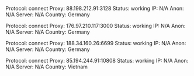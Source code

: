 Protocol: connect
Proxy: 88.198.212.91:3128
Status: working
IP: N/A
Anon: N/A
Server: N/A
Country: Germany

Protocol: connect
Proxy: 176.97.210.117:3000
Status: working
IP: N/A
Anon: N/A
Server: N/A
Country: Germany

Protocol: connect
Proxy: 188.34.160.26:6699
Status: working
IP: N/A
Anon: N/A
Server: N/A
Country: Germany

Protocol: connect
Proxy: 85.194.244.91:10808
Status: working
IP: N/A
Anon: N/A
Server: N/A
Country: Vietnam

